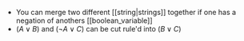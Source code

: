 - You can merge two different [[string|strings]] together if one has a negation of anothers [[boolean_variable]]
- $(A\lor B)$ and $(\neg A\lor C)$ can be cut rule'd into $(B\lor C)$